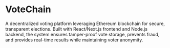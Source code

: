 # VoteChain
A decentralized voting platform leveraging Ethereum blockchain for secure, transparent elections. Built with React/Next.js frontend and Node.js backend, the system ensures tamper-proof vote storage, prevents fraud, and provides real-time results while maintaining voter anonymity.
